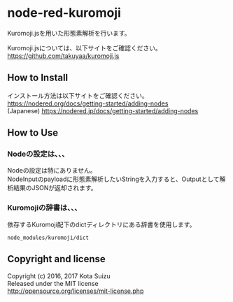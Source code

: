 # node-red-kuromoji

Kuromoji.jsを用いた形態素解析を行います。

Kuromoji.jsについては、以下サイトをご確認ください。  
https://github.com/takuyaa/kuromoji.js

## How to Install

インストール方法は以下サイトをご確認ください。  
https://nodered.org/docs/getting-started/adding-nodes  
(Japanese) https://nodered.jp/docs/getting-started/adding-nodes  

## How to Use

### Nodeの設定は、、、

Nodeの設定は特にありません。  
NodeInputのpayloadに形態素解析したいStringを入力すると、Outputとして解析結果のJSONが返却されます。

### Kuromojiの辞書は、、、

依存するKuromoji配下のdictディレクトリにある辞書を使用します。  
```
node_modules/kuromoji/dict
```


## Copyright and license

Copyright (c) 2016, 2017 Kota Suizu  
Released under the MIT license  
http://opensource.org/licenses/mit-license.php
